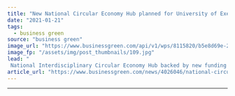 ```yaml
---
title: "New National Circular Economy Hub planned for University of Exeter"
date: "2021-01-21"
tags: 
  - business green
source: "business green"
image_url: "https://www.businessgreen.com/api/v1/wps/8115820/b5e8d69e-2b6e-4279-b759-9a35989da3ad/2/Circular-Economy-Uni-of-Exeter-185x114.jpg"
image_fp: "/assets/img/post_thumbnails/109.jpg"
lead: "
 National Interdisciplinary Circular Economy Hub backed by new funding from UK Research and Innovation ..."
article_url: "https://www.businessgreen.com/news/4026046/national-circular-economy-hub-planned-university-exeter"
---
```


---
